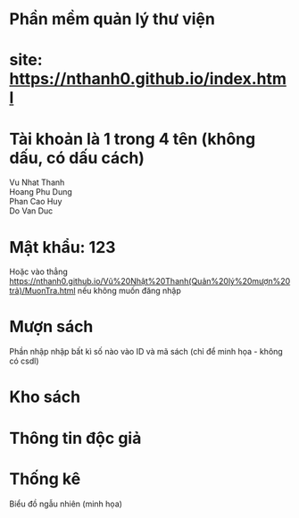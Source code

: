 # Phần mềm quản lý thư viện
# site: https://nthanh0.github.io/index.html
# Tài khoản là 1 trong 4 tên (không dấu, có dấu cách)
Vu Nhat Thanh  
Hoang Phu Dung  
Phan Cao Huy  
Do Van Duc  
# Mật khẩu: 123
Hoặc vào thẳng https://nthanh0.github.io/Vũ%20Nhật%20Thanh(Quản%20lý%20mượn%20trả)/MuonTra.html nếu không muốn đăng nhập
# Mượn sách
Phần nhập nhập bất kì số nào vào ID và mã sách (chỉ để minh họa - không có csdl)
# Kho sách
# Thông tin độc giả
# Thống kê
Biểu đồ ngẫu nhiên (minh họa)
